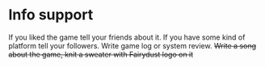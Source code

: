 # Info support

If you liked the game tell your friends about it.
If you have some kind of platform tell your followers.
Write game log or system review.
~~Write a song about the game, knit a sweater with Fairydust logo on it~~
